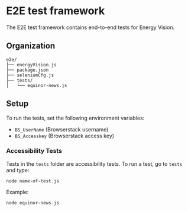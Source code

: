 # E2E test framework

The E2E test framework contains end-to-end tests for Energy Vision.

## Organization

```
e2e/
├── energyVision.js
├── package.json
├── seleniumCfg.js
├── tests/
│   └── equinor-news.js
```

## Setup

To run the tests, set the following environment variables:
- `BS_UserName` (Browserstack username)
- `BS_Accesskey` (Browserstack access key)

### Accessibility Tests

Tests in the `tests` folder are accessibility tests. To run a test, go to `tests` and type:

```
node name-of-test.js
```

Example:
```
node equinor-news.js
```
